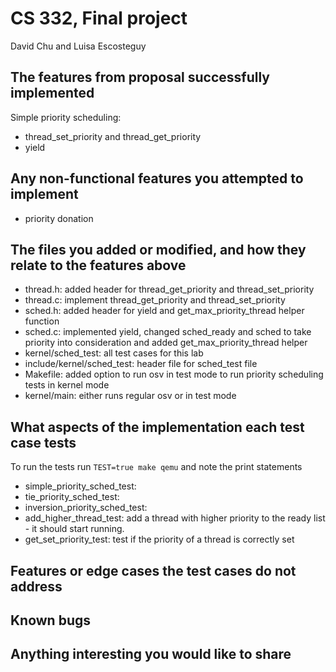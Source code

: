 # CS 332, Final project
David Chu and Luisa Escosteguy

## The features from proposal successfully implemented

Simple priority scheduling: 

- thread_set_priority and thread_get_priority
- yield

## Any non-functional features you attempted to implement

- priority donation

## The files you added or modified, and how they relate to the features above

- thread.h: added header for thread_get_priority and thread_set_priority
- thread.c: implement thread_get_priority and thread_set_priority
- sched.h: added header for yield and get_max_priority_thread helper function
- sched.c: implemented yield, changed sched_ready and sched to take priority into consideration
        and added get_max_priority_thread helper 
- kernel/sched_test: all test cases for this lab
- include/kernel/sched_test: header file for sched_test file
- Makefile: added option to run osv in test mode to run priority scheduling tests in kernel mode
- kernel/main: either runs regular osv or in test mode

## What aspects of the implementation each test case tests

To run the tests run `TEST=true make qemu` and note the print statements

- simple_priority_sched_test: 
- tie_priority_sched_test: 
- inversion_priority_sched_test:
- add_higher_thread_test: add a thread with higher priority to the ready list - it should start running. 
- get_set_priority_test: test if the priority of a thread is correctly set

## Features or edge cases the test cases do not address

## Known bugs


## Anything interesting you would like to share
